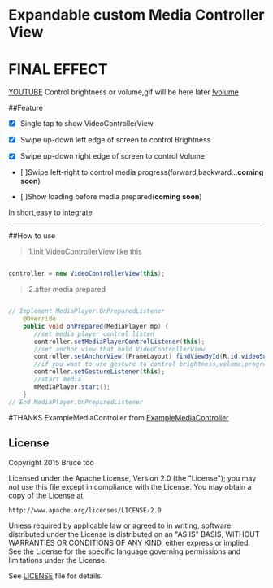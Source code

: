 # Expandable custom Media Controller View
  
# FINAL EFFECT
[YOUTUBE](https://www.youtube.com/watch?v=Cew5WQY3_ws)
Control brightness or volume,gif will be here later
[!volume](./volume.png)

##Feature

- [x] Single tap to show VideoControllerView

- [x] Swipe up-down left edge of screen to control Brightness

- [x] Swipe up-down right edge of screen to control Volume

- [ ]Swipe left-right to control media progress(forward,backward...**coming soon**)

- [ ]Show loading before media prepared(**coming soon**)

In short,easy to integrate

------

##How to use
> 1.init VideoControllerView like this
  ```java
  
  controller = new VideoControllerView(this);
  
  ```
  
> 2.after media prepared

  ```java
  
  // Implement MediaPlayer.OnPreparedListener
      @Override
      public void onPrepared(MediaPlayer mp) {
         //set media player control listen
         controller.setMediaPlayerControlListener(this);
         //set anchor view that hold VideoControllerView
         controller.setAnchorView((FrameLayout) findViewById(R.id.videoSurfaceContainer));
         //if you want to use gesture to control brightness,volume,progress..set this 
         controller.setGestureListener(this);
         //start media
         mMediaPlayer.start();
      }
  // End MediaPlayer.OnPreparedListener
  
  ```


#THANKS
ExampleMediaController from [ExampleMediaController](https://github.com/brightec/ExampleMediaController)

## License

Copyright 2015 Bruce too

Licensed under the Apache License, Version 2.0 (the "License");
you may not use this file except in compliance with the License.
You may obtain a copy of the License at

    http://www.apache.org/licenses/LICENSE-2.0

Unless required by applicable law or agreed to in writing, software
distributed under the License is distributed on an "AS IS" BASIS,
WITHOUT WARRANTIES OR CONDITIONS OF ANY KIND, either express or implied.
See the License for the specific language governing permissions and
limitations under the License.

See [LICENSE](LICENSE) file for details.